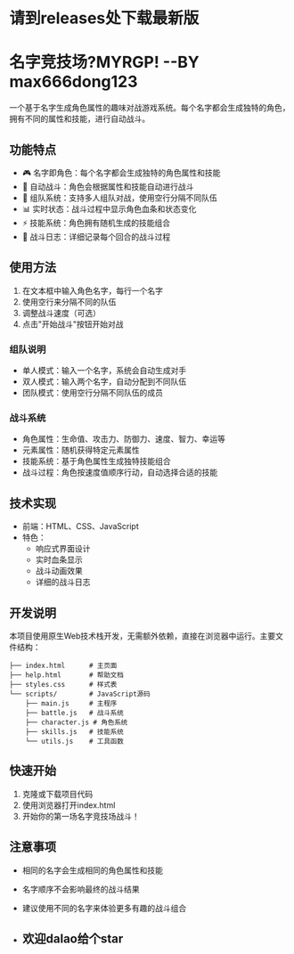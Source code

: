 # 请到releases处下载最新版

# 名字竞技场?MYRGP! --BY max666dong123

一个基于名字生成角色属性的趣味对战游戏系统。每个名字都会生成独特的角色，拥有不同的属性和技能，进行自动战斗。

## 功能特点

- 🎮 名字即角色：每个名字都会生成独特的角色属性和技能
- 🤖 自动战斗：角色会根据属性和技能自动进行战斗
- 👥 组队系统：支持多人组队对战，使用空行分隔不同队伍
- 📊 实时状态：战斗过程中显示角色血条和状态变化
- ⚡ 技能系统：角色拥有随机生成的技能组合
- 🎯 战斗日志：详细记录每个回合的战斗过程

## 使用方法

1. 在文本框中输入角色名字，每行一个名字
2. 使用空行来分隔不同的队伍
3. 调整战斗速度（可选）
4. 点击"开始战斗"按钮开始对战

### 组队说明

- 单人模式：输入一个名字，系统会自动生成对手
- 双人模式：输入两个名字，自动分配到不同队伍
- 团队模式：使用空行分隔不同队伍的成员

### 战斗系统

- 角色属性：生命值、攻击力、防御力、速度、智力、幸运等
- 元素属性：随机获得特定元素属性
- 技能系统：基于角色属性生成独特技能组合
- 战斗过程：角色按速度值顺序行动，自动选择合适的技能

## 技术实现

- 前端：HTML、CSS、JavaScript
- 特色：
  - 响应式界面设计
  - 实时血条显示
  - 战斗动画效果
  - 详细的战斗日志

## 开发说明

本项目使用原生Web技术栈开发，无需额外依赖，直接在浏览器中运行。主要文件结构：

```
├── index.html      # 主页面
├── help.html       # 帮助文档
├── styles.css      # 样式表
└── scripts/        # JavaScript源码
    ├── main.js     # 主程序
    ├── battle.js   # 战斗系统
    ├── character.js # 角色系统
    ├── skills.js   # 技能系统
    └── utils.js    # 工具函数
```

## 快速开始

1. 克隆或下载项目代码
2. 使用浏览器打开index.html
3. 开始你的第一场名字竞技场战斗！

## 注意事项

- 相同的名字会生成相同的角色属性和技能
- 名字顺序不会影响最终的战斗结果
- 建议使用不同的名字来体验更多有趣的战斗组合

- ## 欢迎dalao给个star
